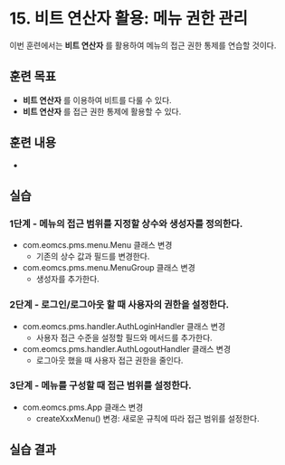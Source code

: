 # 15. 비트 연산자 활용: 메뉴 권한 관리

이번 훈련에서는 **비트 연산자** 를 활용하여 메뉴의 접근 권한
통제를 연습할 것이다.

## 훈련 목표

- **비트 연산자** 를 이용하여 비트를 다룰 수 있다.
- **비트 연산자** 를 접근 권한 통제에 활용할 수 있다.


## 훈련 내용

- 


## 실습

### 1단계 - 메뉴의 접근 범위를 지정할 상수와 생성자를 정의한다.

- com.eomcs.pms.menu.Menu 클래스 변경
  - 기존의 상수 값과 필드를 변경한다.
- com.eomcs.pms.menu.MenuGroup 클래스 변경
  - 생성자를 추가한다.

### 2단계 - 로그인/로그아웃 할 때 사용자의 권한을 설정한다.

- com.eomcs.pms.handler.AuthLoginHandler 클래스 변경
  - 사용자 접근 수준을 설정할 필드와 메서드를 추가한다.
- com.eomcs.pms.handler.AuthLogoutHandler 클래스 변경
  - 로그아웃 했을 때 사용자 접근 권한을 줄인다.

### 3단계 - 메뉴를 구성할 때 접근 범위를 설정한다.

- com.eomcs.pms.App 클래스 변경
  - createXxxMenu() 변경: 새로운 규칙에 따라 접근 범위를 설정한다.


## 실습 결과

